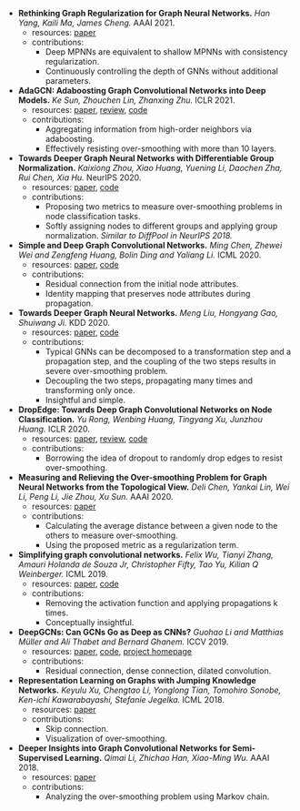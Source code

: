 
- **Rethinking Graph Regularization for Graph Neural Networks.** *Han Yang, Kaili Ma, James Cheng.* AAAI 2021.
  - resources: [paper](https://arxiv.org/pdf/2009.02027)
  - contributions:
    - Deep MPNNs are equivalent to shallow MPNNs with consistency regularization.
    - Continuously controlling the depth of GNNs without additional parameters.
- **AdaGCN: Adaboosting Graph Convolutional Networks into Deep Models.** *Ke Sun, Zhouchen Lin, Zhanxing Zhu.* ICLR 2021.
  - resources: [paper](https://openreview.net/pdf?id=QkRbdiiEjM), [review](https://openreview.net/forum?id=QkRbdiiEjM), [code](https://github.com/datake/AdaGCN)
  - contributions:
    - Aggregating information from high-order neighbors via adaboosting.
    - Effectively resisting over-smoothing with more than 10 layers.
- **Towards Deeper Graph Neural Networks with Differentiable Group Normalization.** *Kaixiong Zhou, Xiao Huang, Yuening Li, Daochen Zha, Rui Chen, Xia Hu.* NeurIPS 2020.
  - resources: [paper](https://papers.nips.cc/paper/2020/file/33dd6dba1d56e826aac1cbf23cdcca87-Paper.pdf), [code](https://github.com/Kaixiong-Zhou/DGN)
  - contributions:
    - Proposing two metrics to measure over-smoothing problems in node classification tasks.
    - Softly assigning nodes to different groups and applying group normalization. *Similar to DiffPool in NeurIPS 2018.*
- **Simple and Deep Graph Convolutional Networks.** *Ming Chen, Zhewei Wei and Zengfeng Huang, Bolin Ding and Yaliang Li.* ICML 2020.
  - resources: [paper](http://proceedings.mlr.press/v119/chen20v/chen20v.pdf), [code](https://github.com/chennnM/GCNII)
  - contributions:
    - Residual connection from the initial node attributes.
    - Identity mapping that preserves node attributes during propagation.
- **Towards Deeper Graph Neural Networks.** *Meng Liu, Hongyang Gao, Shuiwang Ji.* KDD 2020.
  - resources: [paper](https://arxiv.org/pdf/2007.09296.pdf), [code](https://github.com/divelab/DeeperGNN)
  - contributions:
    - Typical GNNs can be decomposed to a transformation step and a propagation step, and the coupling of the two steps results in severe over-smoothing problem.
    - Decoupling the two steps, propagating many times and transforming only once.
    - Insightful and simple.
- **DropEdge: Towards Deep Graph Convolutional Networks on Node Classification.** *Yu Rong, Wenbing Huang, Tingyang Xu, Junzhou Huang.* ICLR 2020.
  - resources: [paper](https://openreview.net/pdf?id=Hkx1qkrKPr), [review](https://openreview.net/forum?id=Hkx1qkrKPr), [code](https://github.com/DropEdge/DropEdge)
  - contributions:
    - Borrowing the idea of dropout to randomly drop edges to resist over-smoothing.
- **Measuring and Relieving the Over-smoothing Problem for Graph Neural Networks from the Topological View.** *Deli Chen, Yankai Lin, Wei Li, Peng Li, Jie Zhou, Xu Sun.* AAAI 2020.
  - resources: [paper](https://arxiv.org/pdf/1909.03211.pdf)
  - contributions:
    - Calculating the average distance between a given node to the others to measure over-smoothing.
    - Using the proposed metric as a regularization term.
- **Simplifying graph convolutional networks.** *Felix Wu, Tianyi Zhang, Amauri Holanda de Souza Jr, Christopher Fifty, Tao Yu, Kilian Q Weinberger.* ICML 2019.
  - resources: [paper](http://proceedings.mlr.press/v97/wu19e/wu19e.pdf), [code](https://github.com/Tiiiger/SGC)
  - contributions:
    - Removing the activation function and applying propagations k times.
    - Conceptually insightful.
- **DeepGCNs: Can GCNs Go as Deep as CNNs?** *Guohao Li and Matthias Müller and Ali Thabet and Bernard Ghanem.* ICCV 2019.
  - resources: [paper](https://openaccess.thecvf.com/content_ICCV_2019/papers/Li_DeepGCNs_Can_GCNs_Go_As_Deep_As_CNNs_ICCV_2019_paper.pdf), [code](https://github.com/lightaime/deep_gcns_torch), [project homepage](https://www.deepgcns.org/)
  - contributions:
    - Residual connection, dense connection, dilated convolution.
- **Representation Learning on Graphs with Jumping Knowledge Networks.** *Keyulu Xu, Chengtao Li, Yonglong Tian, Tomohiro Sonobe, Ken-ichi Kawarabayashi, Stefanie Jegelka.* ICML 2018.
  - resources: [paper](http://proceedings.mlr.press/v80/xu18c/xu18c.pdf)
  - contributions:
    - Skip connection.
    - Visualization of over-smoothing.
- **Deeper Insights into Graph Convolutional Networks for Semi-Supervised Learning.** *Qimai Li, Zhichao Han, Xiao-Ming Wu.* AAAI 2018.
  - resources: [paper](http://www4.comp.polyu.edu.hk/~csxmwu/papers/AAAI-2018-GCN.pdf)
  - contributions:
    - Analyzing the over-smoothing problem using Markov chain.